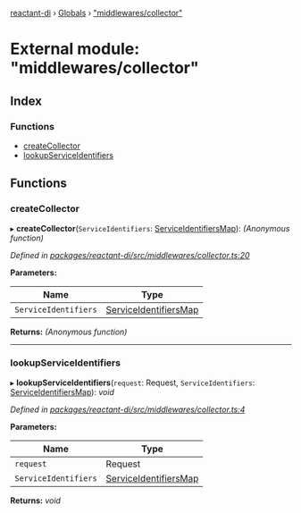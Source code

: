 [reactant-di](../README.md) › [Globals](../globals.md) › ["middlewares/collector"](_middlewares_collector_.md)

# External module: "middlewares/collector"

## Index

### Functions

* [createCollector](_middlewares_collector_.md#createcollector)
* [lookupServiceIdentifiers](_middlewares_collector_.md#lookupserviceidentifiers)

## Functions

###  createCollector

▸ **createCollector**(`ServiceIdentifiers`: [ServiceIdentifiersMap](_interfaces_.md#serviceidentifiersmap)): *(Anonymous function)*

*Defined in [packages/reactant-di/src/middlewares/collector.ts:20](https://github.com/unadlib/reactant/blob/ecdc150/packages/reactant-di/src/middlewares/collector.ts#L20)*

**Parameters:**

Name | Type |
------ | ------ |
`ServiceIdentifiers` | [ServiceIdentifiersMap](_interfaces_.md#serviceidentifiersmap) |

**Returns:** *(Anonymous function)*

___

###  lookupServiceIdentifiers

▸ **lookupServiceIdentifiers**(`request`: Request, `ServiceIdentifiers`: [ServiceIdentifiersMap](_interfaces_.md#serviceidentifiersmap)): *void*

*Defined in [packages/reactant-di/src/middlewares/collector.ts:4](https://github.com/unadlib/reactant/blob/ecdc150/packages/reactant-di/src/middlewares/collector.ts#L4)*

**Parameters:**

Name | Type |
------ | ------ |
`request` | Request |
`ServiceIdentifiers` | [ServiceIdentifiersMap](_interfaces_.md#serviceidentifiersmap) |

**Returns:** *void*

